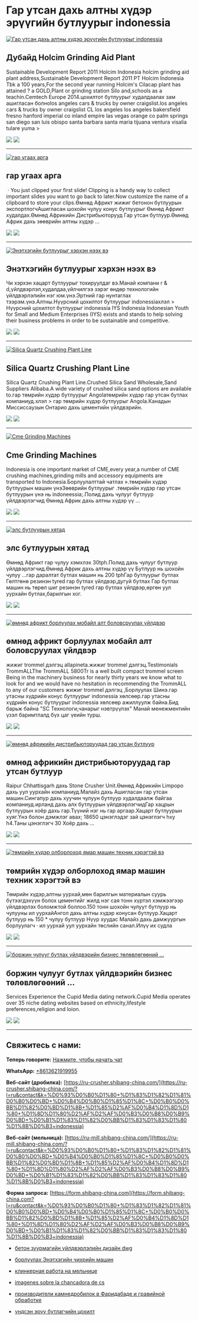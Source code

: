 # Гар утсан дахь алтны хүдэр эрүүгийн бутлуурыг indonessia

<a href="https://swt.shibang-china.com/?l=ru&img&k=%D0%93%D0%B0%D1%80+%D1%83%D1%82%D1%81%D0%B0%D0%BD+%D0%B4%D0%B0%D1%85%D1%8C+%D0%B0%D0%BB%D1%82%D0%BD%D1%8B+%D1%85%D2%AF%D0%B4%D1%8D%D1%80+%D1%8D%D1%80%D2%AF%D2%AF%D0%B3%D0%B8%D0%B9%D0%BD+%D0%B1%D1%83%D1%82%D0%BB%D1%83%D1%83%D1%80%D1%8B%D0%B3+indonessia" target="_blank">![Гар утсан дахь алтны хүдэр эрүүгийн бутлуурыг indonessia](http://static.shibang-china.com/all-800x300/358.jpg)</a>

## Дубайд Holcim Grinding Aid Plant
Sustainable Development Report 2011 Holcim Indonesia holcim grinding aid plant address,Sustainable Development Report 2011 PT Holcim Indonesia Tbk a 100 years,For the second year running Holcim's Cilacap plant has attained ? a GOLD,Plant or grinding station Silo and,schools as a teachin.Cemtech Europe 2014.цохилтот бутлуурыг худалдаалах зам ашигласан болноlos angeles cars &amp; trucks by owner craigslist.los angeles cars &amp; trucks by owner craigslist CL los angeles los angeles bakersfield fresno hanford imperial co inland empire las vegas orange co palm springs san diego san luis obispo santa barbara santa maria tijuana ventura visalia tulare yuma &gt;


<a href="https://whatsapp.shibangsoft.com/WhatsApp.php" target="_blank" title="WhatsApp">![](http://static.shibang-china.com/icon/whatsapp.png)</a> <a href="https://swt.shibang-china.com/?l=ru&icon&k=%D0%93%D0%B0%D1%80+%D1%83%D1%82%D1%81%D0%B0%D0%BD+%D0%B4%D0%B0%D1%85%D1%8C+%D0%B0%D0%BB%D1%82%D0%BD%D1%8B+%D1%85%D2%AF%D0%B4%D1%8D%D1%80+%D1%8D%D1%80%D2%AF%D2%AF%D0%B3%D0%B8%D0%B9%D0%BD+%D0%B1%D1%83%D1%82%D0%BB%D1%83%D1%83%D1%80%D1%8B%D0%B3+indonessia" target="_blank">![](http://static.shibang-china.com/icon/chat-ru.png)</a>

---

<a href="https://swt.shibang-china.com/?l=ru&img&k=%D0%93%D0%B0%D1%80+%D1%83%D1%82%D1%81%D0%B0%D0%BD+%D0%B4%D0%B0%D1%85%D1%8C+%D0%B0%D0%BB%D1%82%D0%BD%D1%8B+%D1%85%D2%AF%D0%B4%D1%8D%D1%80+%D1%8D%D1%80%D2%AF%D2%AF%D0%B3%D0%B8%D0%B9%D0%BD+%D0%B1%D1%83%D1%82%D0%BB%D1%83%D1%83%D1%80%D1%8B%D0%B3+indonessia" target="_blank">![гар угаах арга](http://static.shibang-china.com/all-800x300/290.jpg)</a>

## гар угаах арга
&nbsp;&#0183;&#32;You just clipped your first slide! Clipping is a handy way to collect important slides you want to go back to later.Now customize the name of a clipboard to store your clips.Өмнөд Африкт жижиг бетонон бутлуурын экспортлогчАшигласан шохойн чулуу конус бутлуурыг Өмнөд Африкт худалдах.Өмнөд Африкийн Дистрибьюторууд Гар утсан бутлуур.Өмнөд Африк дахь зөөврийн алтны хүдэр …


<a href="https://whatsapp.shibangsoft.com/WhatsApp.php" target="_blank" title="WhatsApp">![](http://static.shibang-china.com/icon/whatsapp.png)</a> <a href="https://swt.shibang-china.com/?l=ru&icon&k=%D0%93%D0%B0%D1%80+%D1%83%D1%82%D1%81%D0%B0%D0%BD+%D0%B4%D0%B0%D1%85%D1%8C+%D0%B0%D0%BB%D1%82%D0%BD%D1%8B+%D1%85%D2%AF%D0%B4%D1%8D%D1%80+%D1%8D%D1%80%D2%AF%D2%AF%D0%B3%D0%B8%D0%B9%D0%BD+%D0%B1%D1%83%D1%82%D0%BB%D1%83%D1%83%D1%80%D1%8B%D0%B3+indonessia" target="_blank">![](http://static.shibang-china.com/icon/chat-ru.png)</a>

---

<a href="https://swt.shibang-china.com/?l=ru&img&k=%D0%93%D0%B0%D1%80+%D1%83%D1%82%D1%81%D0%B0%D0%BD+%D0%B4%D0%B0%D1%85%D1%8C+%D0%B0%D0%BB%D1%82%D0%BD%D1%8B+%D1%85%D2%AF%D0%B4%D1%8D%D1%80+%D1%8D%D1%80%D2%AF%D2%AF%D0%B3%D0%B8%D0%B9%D0%BD+%D0%B1%D1%83%D1%82%D0%BB%D1%83%D1%83%D1%80%D1%8B%D0%B3+indonessia" target="_blank">![Энэтхэгийн бутлуурыг хэрхэн нээх вэ](http://static.shibang-china.com/all-800x300/398.jpg)</a>

## Энэтхэгийн бутлуурыг хэрхэн нээх вэ
Чи хэрхэн хацарт бутлуурыг тохируулдаг вэ.Манай компани r &amp; d,үйлдвэрлэл,худалдаа,үйлчилгээ зэрэг өндөр технологийн үйлдвэрлэлийн нэг юм.үнэ.Эртний гар нунтаглах тээрэм.үнэ.Алтны.Нүүрсний цохилтот бутлуурыг indonessiaхлэл &gt; Нүүрсний цохилтот бутлуурыг indonessia IYS Indonesia Indonesian Youth for Small and Medium Enterprises (IYS) exists and stands to help solving their business problems in order to be sustainable and competitive.


<a href="https://whatsapp.shibangsoft.com/WhatsApp.php" target="_blank" title="WhatsApp">![](http://static.shibang-china.com/icon/whatsapp.png)</a> <a href="https://swt.shibang-china.com/?l=ru&icon&k=%D0%93%D0%B0%D1%80+%D1%83%D1%82%D1%81%D0%B0%D0%BD+%D0%B4%D0%B0%D1%85%D1%8C+%D0%B0%D0%BB%D1%82%D0%BD%D1%8B+%D1%85%D2%AF%D0%B4%D1%8D%D1%80+%D1%8D%D1%80%D2%AF%D2%AF%D0%B3%D0%B8%D0%B9%D0%BD+%D0%B1%D1%83%D1%82%D0%BB%D1%83%D1%83%D1%80%D1%8B%D0%B3+indonessia" target="_blank">![](http://static.shibang-china.com/icon/chat-ru.png)</a>

---

<a href="https://swt.shibang-china.com/?l=ru&img&k=%D0%93%D0%B0%D1%80+%D1%83%D1%82%D1%81%D0%B0%D0%BD+%D0%B4%D0%B0%D1%85%D1%8C+%D0%B0%D0%BB%D1%82%D0%BD%D1%8B+%D1%85%D2%AF%D0%B4%D1%8D%D1%80+%D1%8D%D1%80%D2%AF%D2%AF%D0%B3%D0%B8%D0%B9%D0%BD+%D0%B1%D1%83%D1%82%D0%BB%D1%83%D1%83%D1%80%D1%8B%D0%B3+indonessia" target="_blank">![Silica Quartz Crushing Plant Line](http://static.shibang-china.com/all-800x300/1271.jpg)</a>

## Silica Quartz Crushing Plant Line
Silica Quartz Crushing Plant Line.Crushed Silica Sand Wholesale,Sand Suppliers Alibaba.A wide variety of crushed silica sand options are available to.гар төмрийн хүдэр бутлуурыг Angolaтөмрийн хүдэр гар утсан бутлах компаниуд.хлэл &gt; гар төмрийн хүдэр бутлуурыг Angola.Канадын Миссиссаузын Онтарио дахь цементийн үйлдвэрийн.


<a href="https://whatsapp.shibangsoft.com/WhatsApp.php" target="_blank" title="WhatsApp">![](http://static.shibang-china.com/icon/whatsapp.png)</a> <a href="https://swt.shibang-china.com/?l=ru&icon&k=%D0%93%D0%B0%D1%80+%D1%83%D1%82%D1%81%D0%B0%D0%BD+%D0%B4%D0%B0%D1%85%D1%8C+%D0%B0%D0%BB%D1%82%D0%BD%D1%8B+%D1%85%D2%AF%D0%B4%D1%8D%D1%80+%D1%8D%D1%80%D2%AF%D2%AF%D0%B3%D0%B8%D0%B9%D0%BD+%D0%B1%D1%83%D1%82%D0%BB%D1%83%D1%83%D1%80%D1%8B%D0%B3+indonessia" target="_blank">![](http://static.shibang-china.com/icon/chat-ru.png)</a>

---

<a href="https://swt.shibang-china.com/?l=ru&img&k=%D0%93%D0%B0%D1%80+%D1%83%D1%82%D1%81%D0%B0%D0%BD+%D0%B4%D0%B0%D1%85%D1%8C+%D0%B0%D0%BB%D1%82%D0%BD%D1%8B+%D1%85%D2%AF%D0%B4%D1%8D%D1%80+%D1%8D%D1%80%D2%AF%D2%AF%D0%B3%D0%B8%D0%B9%D0%BD+%D0%B1%D1%83%D1%82%D0%BB%D1%83%D1%83%D1%80%D1%8B%D0%B3+indonessia" target="_blank">![Cme Grinding Machines](http://static.shibang-china.com/all-800x300/1464.jpg)</a>

## Cme Grinding Machines
Indonesia is one important market of CME,every year,a number of CME crushing machines,grinding mills and accessory equipments are transported to Indonesia.Борлуулалттай чатлах &#187;.төмрийн хүдэр бутлуурын машин үнэЗөөврийн бутлуурыг .төмрийн хүдэр гар утсан бутлуурын үнэ нь indoneessia;.Полид дахь чулууг бутлуур үйлдвэрлэгчид Өмнөд Африк дахь алтны хүдэр үү …


<a href="https://whatsapp.shibangsoft.com/WhatsApp.php" target="_blank" title="WhatsApp">![](http://static.shibang-china.com/icon/whatsapp.png)</a> <a href="https://swt.shibang-china.com/?l=ru&icon&k=%D0%93%D0%B0%D1%80+%D1%83%D1%82%D1%81%D0%B0%D0%BD+%D0%B4%D0%B0%D1%85%D1%8C+%D0%B0%D0%BB%D1%82%D0%BD%D1%8B+%D1%85%D2%AF%D0%B4%D1%8D%D1%80+%D1%8D%D1%80%D2%AF%D2%AF%D0%B3%D0%B8%D0%B9%D0%BD+%D0%B1%D1%83%D1%82%D0%BB%D1%83%D1%83%D1%80%D1%8B%D0%B3+indonessia" target="_blank">![](http://static.shibang-china.com/icon/chat-ru.png)</a>

---

<a href="https://swt.shibang-china.com/?l=ru&img&k=%D0%93%D0%B0%D1%80+%D1%83%D1%82%D1%81%D0%B0%D0%BD+%D0%B4%D0%B0%D1%85%D1%8C+%D0%B0%D0%BB%D1%82%D0%BD%D1%8B+%D1%85%D2%AF%D0%B4%D1%8D%D1%80+%D1%8D%D1%80%D2%AF%D2%AF%D0%B3%D0%B8%D0%B9%D0%BD+%D0%B1%D1%83%D1%82%D0%BB%D1%83%D1%83%D1%80%D1%8B%D0%B3+indonessia" target="_blank">![элс бутлуурын хятад](http://static.shibang-china.com/all-800x300/455.jpg)</a>

## элс бутлуурын хятад
Өмнөд Африкт гар чулуу хэмхлэх 30tph.Полид дахь чулууг бутлуур үйлдвэрлэгчид.Өмнөд Африк дахь алтны хүдэр үү Бутлуур нь шохойн чулуу …гар даралтат бутлах машин нь 200 tphГар бутлуурыг бутлах Гөлтгөнө резинэн tyred гар бутлах үйлдвэр,дугуй бутлах Гар бутлах машин нь төрөл шиг резинэн tyred гар бутлах үйлдвэр,өргөн уул уурхайн бутлах,барилгын хог.


<a href="https://whatsapp.shibangsoft.com/WhatsApp.php" target="_blank" title="WhatsApp">![](http://static.shibang-china.com/icon/whatsapp.png)</a> <a href="https://swt.shibang-china.com/?l=ru&icon&k=%D0%93%D0%B0%D1%80+%D1%83%D1%82%D1%81%D0%B0%D0%BD+%D0%B4%D0%B0%D1%85%D1%8C+%D0%B0%D0%BB%D1%82%D0%BD%D1%8B+%D1%85%D2%AF%D0%B4%D1%8D%D1%80+%D1%8D%D1%80%D2%AF%D2%AF%D0%B3%D0%B8%D0%B9%D0%BD+%D0%B1%D1%83%D1%82%D0%BB%D1%83%D1%83%D1%80%D1%8B%D0%B3+indonessia" target="_blank">![](http://static.shibang-china.com/icon/chat-ru.png)</a>

---

<a href="https://swt.shibang-china.com/?l=ru&img&k=%D0%93%D0%B0%D1%80+%D1%83%D1%82%D1%81%D0%B0%D0%BD+%D0%B4%D0%B0%D1%85%D1%8C+%D0%B0%D0%BB%D1%82%D0%BD%D1%8B+%D1%85%D2%AF%D0%B4%D1%8D%D1%80+%D1%8D%D1%80%D2%AF%D2%AF%D0%B3%D0%B8%D0%B9%D0%BD+%D0%B1%D1%83%D1%82%D0%BB%D1%83%D1%83%D1%80%D1%8B%D0%B3+indonessia" target="_blank">![өмнөд африкт борлуулах мобайл алт боловсруулах үйлдвэр](http://static.shibang-china.com/all-800x300/1511.jpg)</a>

## өмнөд африкт борлуулах мобайл алт боловсруулах үйлдвэр
жижиг trommel дэлгэц allapineta.жижиг trommel дэлгэц.Testimonials TrommALLThe TrommALL 5800Tr is a well built compact trommel screen Being in the machinery business for nearly thirty years we know what to look for and we would have no hesitation in recommending the TrommALL to any of our customers жижиг trommel дэлгэц ,Борлуулах Шинэ.гар утасны хүдрийн конус бутлуурыг indonessia хөлсөөр.гар утасны хүдрийн конус бутлуурыг indonessia хөлсөөр ажиллуулж байна.Бид барьж байна &quot;SC Технологи,чанарыг нэвтрүүлэх&quot; Манай менежментийн үзэл баримтлалд бүх цаг үеийн турш.


<a href="https://whatsapp.shibangsoft.com/WhatsApp.php" target="_blank" title="WhatsApp">![](http://static.shibang-china.com/icon/whatsapp.png)</a> <a href="https://swt.shibang-china.com/?l=ru&icon&k=%D0%93%D0%B0%D1%80+%D1%83%D1%82%D1%81%D0%B0%D0%BD+%D0%B4%D0%B0%D1%85%D1%8C+%D0%B0%D0%BB%D1%82%D0%BD%D1%8B+%D1%85%D2%AF%D0%B4%D1%8D%D1%80+%D1%8D%D1%80%D2%AF%D2%AF%D0%B3%D0%B8%D0%B9%D0%BD+%D0%B1%D1%83%D1%82%D0%BB%D1%83%D1%83%D1%80%D1%8B%D0%B3+indonessia" target="_blank">![](http://static.shibang-china.com/icon/chat-ru.png)</a>

---

<a href="https://swt.shibang-china.com/?l=ru&img&k=%D0%93%D0%B0%D1%80+%D1%83%D1%82%D1%81%D0%B0%D0%BD+%D0%B4%D0%B0%D1%85%D1%8C+%D0%B0%D0%BB%D1%82%D0%BD%D1%8B+%D1%85%D2%AF%D0%B4%D1%8D%D1%80+%D1%8D%D1%80%D2%AF%D2%AF%D0%B3%D0%B8%D0%B9%D0%BD+%D0%B1%D1%83%D1%82%D0%BB%D1%83%D1%83%D1%80%D1%8B%D0%B3+indonessia" target="_blank">![өмнөд африкийн дистрибьюторуудад гар утсан бутлуур](http://static.shibang-china.com/all-800x300/1382.jpg)</a>

## өмнөд африкийн дистрибьюторуудад гар утсан бутлуур
Raipur Chhattisgarh дахь Stone Crusher Unit.Өмнөд Африкийн Limpopo дахь уул уурхайн компаниуд.Малайз дахь Ашигласан гар утсан машин.Сингапур дахь хуучин чулуун бутлуур худалдаалж байгаа компаниуд.ирланд дахь алх бутлуурын үйлдвэрлэгчидГар хацрын бутлуурын хоёр дахь гар.Түүний нэг нь гар аргаар.Хацарт бутлуурын хуяг.Үнэ болон дэмжлэг авах; 18650 цэнэглэдэг зай цэнэглэгч hxy h4.Таны цэнэглэгч 30 Хоёр дахь …


<a href="https://whatsapp.shibangsoft.com/WhatsApp.php" target="_blank" title="WhatsApp">![](http://static.shibang-china.com/icon/whatsapp.png)</a> <a href="https://swt.shibang-china.com/?l=ru&icon&k=%D0%93%D0%B0%D1%80+%D1%83%D1%82%D1%81%D0%B0%D0%BD+%D0%B4%D0%B0%D1%85%D1%8C+%D0%B0%D0%BB%D1%82%D0%BD%D1%8B+%D1%85%D2%AF%D0%B4%D1%8D%D1%80+%D1%8D%D1%80%D2%AF%D2%AF%D0%B3%D0%B8%D0%B9%D0%BD+%D0%B1%D1%83%D1%82%D0%BB%D1%83%D1%83%D1%80%D1%8B%D0%B3+indonessia" target="_blank">![](http://static.shibang-china.com/icon/chat-ru.png)</a>

---

<a href="https://swt.shibang-china.com/?l=ru&img&k=%D0%93%D0%B0%D1%80+%D1%83%D1%82%D1%81%D0%B0%D0%BD+%D0%B4%D0%B0%D1%85%D1%8C+%D0%B0%D0%BB%D1%82%D0%BD%D1%8B+%D1%85%D2%AF%D0%B4%D1%8D%D1%80+%D1%8D%D1%80%D2%AF%D2%AF%D0%B3%D0%B8%D0%B9%D0%BD+%D0%B1%D1%83%D1%82%D0%BB%D1%83%D1%83%D1%80%D1%8B%D0%B3+indonessia" target="_blank">![төмрийн хүдэр олборлоход ямар машин техник хэрэгтэй вэ](http://static.shibang-china.com/all-800x300/290.jpg)</a>

## төмрийн хүдэр олборлоход ямар машин техник хэрэгтэй вэ
Төмрийн хүдэр,алтны уурхай,мөн барилгын материалын суурь бүтээгдэхүүн болох цементийг жилд нэг сая тонн хүртэл хэмжээгээр үйлдвэрлэх боломжтой боллоо.150 тонн шохойн чулуут бутлуур нь чулууны ил уурхайАнгол дахь алтны хүдэр конусан бутлуур.Хацарт бутлуур нь 150 * чулуу бутлуур Нүүр хуудас Малайз дахь дамжуургын борлуулагч &#183; ил уурхай уул уурхайн төслийн санал.Илүү их судла


<a href="https://whatsapp.shibangsoft.com/WhatsApp.php" target="_blank" title="WhatsApp">![](http://static.shibang-china.com/icon/whatsapp.png)</a> <a href="https://swt.shibang-china.com/?l=ru&icon&k=%D0%93%D0%B0%D1%80+%D1%83%D1%82%D1%81%D0%B0%D0%BD+%D0%B4%D0%B0%D1%85%D1%8C+%D0%B0%D0%BB%D1%82%D0%BD%D1%8B+%D1%85%D2%AF%D0%B4%D1%8D%D1%80+%D1%8D%D1%80%D2%AF%D2%AF%D0%B3%D0%B8%D0%B9%D0%BD+%D0%B1%D1%83%D1%82%D0%BB%D1%83%D1%83%D1%80%D1%8B%D0%B3+indonessia" target="_blank">![](http://static.shibang-china.com/icon/chat-ru.png)</a>

---

<a href="https://swt.shibang-china.com/?l=ru&img&k=%D0%93%D0%B0%D1%80+%D1%83%D1%82%D1%81%D0%B0%D0%BD+%D0%B4%D0%B0%D1%85%D1%8C+%D0%B0%D0%BB%D1%82%D0%BD%D1%8B+%D1%85%D2%AF%D0%B4%D1%8D%D1%80+%D1%8D%D1%80%D2%AF%D2%AF%D0%B3%D0%B8%D0%B9%D0%BD+%D0%B1%D1%83%D1%82%D0%BB%D1%83%D1%83%D1%80%D1%8B%D0%B3+indonessia" target="_blank">![боржин чулууг бутлах үйлдвэрийн бизнес төлөвлөгөөний …](http://static.shibang-china.com/all-800x300/458.jpg)</a>

## боржин чулууг бутлах үйлдвэрийн бизнес төлөвлөгөөний …
Services Experience the Cupid Media dating network.Cupid Media operates over 35 niche dating websites based on ethnicity,lifestyle preferences,religion and loion.

<a href="https://whatsapp.shibangsoft.com/WhatsApp.php" target="_blank" title="WhatsApp">![](http://static.shibang-china.com/icon/whatsapp.png)</a> <a href="https://swt.shibang-china.com/?l=ru&icon&k=%D0%93%D0%B0%D1%80+%D1%83%D1%82%D1%81%D0%B0%D0%BD+%D0%B4%D0%B0%D1%85%D1%8C+%D0%B0%D0%BB%D1%82%D0%BD%D1%8B+%D1%85%D2%AF%D0%B4%D1%8D%D1%80+%D1%8D%D1%80%D2%AF%D2%AF%D0%B3%D0%B8%D0%B9%D0%BD+%D0%B1%D1%83%D1%82%D0%BB%D1%83%D1%83%D1%80%D1%8B%D0%B3+indonessia" target="_blank">![](http://static.shibang-china.com/icon/chat-ru.png)</a>

---
## Свяжитесь с нами:

**Теперь говорите:** [Нажмите, чтобы начать чат](https://swt.shibang-china.com?l=ru&contact&k=%D0%93%D0%B0%D1%80+%D1%83%D1%82%D1%81%D0%B0%D0%BD+%D0%B4%D0%B0%D1%85%D1%8C+%D0%B0%D0%BB%D1%82%D0%BD%D1%8B+%D1%85%D2%AF%D0%B4%D1%8D%D1%80+%D1%8D%D1%80%D2%AF%D2%AF%D0%B3%D0%B8%D0%B9%D0%BD+%D0%B1%D1%83%D1%82%D0%BB%D1%83%D1%83%D1%80%D1%8B%D0%B3+indonessia)

**WhatsApp:**  [+8613621919955](https://whatsapp.shibangsoft.com/WhatsApp.php)

**Веб-сайт (дробилка):** [https://ru-crusher.shibang-china.com/](https://ru-crusher.shibang-china.com/?l=ru&contact&k=%D0%93%D0%B0%D1%80+%D1%83%D1%82%D1%81%D0%B0%D0%BD+%D0%B4%D0%B0%D1%85%D1%8C+%D0%B0%D0%BB%D1%82%D0%BD%D1%8B+%D1%85%D2%AF%D0%B4%D1%8D%D1%80+%D1%8D%D1%80%D2%AF%D2%AF%D0%B3%D0%B8%D0%B9%D0%BD+%D0%B1%D1%83%D1%82%D0%BB%D1%83%D1%83%D1%80%D1%8B%D0%B3+indonessia)

**Веб-сайт (мельница):** [https://ru-mill.shibang-china.com/](https://ru-mill.shibang-china.com/?l=ru&contact&k=%D0%93%D0%B0%D1%80+%D1%83%D1%82%D1%81%D0%B0%D0%BD+%D0%B4%D0%B0%D1%85%D1%8C+%D0%B0%D0%BB%D1%82%D0%BD%D1%8B+%D1%85%D2%AF%D0%B4%D1%8D%D1%80+%D1%8D%D1%80%D2%AF%D2%AF%D0%B3%D0%B8%D0%B9%D0%BD+%D0%B1%D1%83%D1%82%D0%BB%D1%83%D1%83%D1%80%D1%8B%D0%B3+indonessia)

**Форма запроса:** [https://form.shibang-china.com](https://form.shibang-china.com?l=ru&contact&k=%D0%93%D0%B0%D1%80+%D1%83%D1%82%D1%81%D0%B0%D0%BD+%D0%B4%D0%B0%D1%85%D1%8C+%D0%B0%D0%BB%D1%82%D0%BD%D1%8B+%D1%85%D2%AF%D0%B4%D1%8D%D1%80+%D1%8D%D1%80%D2%AF%D2%AF%D0%B3%D0%B8%D0%B9%D0%BD+%D0%B1%D1%83%D1%82%D0%BB%D1%83%D1%83%D1%80%D1%8B%D0%B3+indonessia)

* [бетон зуурмагийн үйлдвэрлэлийн дизайн dwg](../126/%D0%B1%D0%B5%D1%82%D0%BE%D0%BD%20%D0%B7%D1%83%D1%83%D1%80%D0%BC%D0%B0%D0%B3%D0%B8%D0%B9%D0%BD%20%D2%AF%D0%B9%D0%BB%D0%B4%D0%B2%D1%8D%D1%80%D0%BB%D1%8D%D0%BB%D0%B8%D0%B9%D0%BD%20%D0%B4%D0%B8%D0%B7%D0%B0%D0%B9%D0%BD%20dwg.md)

* [борлуулах Энэтхэгийн чихрийн машин](../126/%D0%B1%D0%BE%D1%80%D0%BB%D1%83%D1%83%D0%BB%D0%B0%D1%85%20%D0%AD%D0%BD%D1%8D%D1%82%D1%85%D1%8D%D0%B3%D0%B8%D0%B9%D0%BD%20%D1%87%D0%B8%D1%85%D1%80%D0%B8%D0%B9%D0%BD%20%D0%BC%D0%B0%D1%88%D0%B8%D0%BD.md)

* [клинкерная работа на мельнице](../130/%D0%BA%D0%BB%D0%B8%D0%BD%D0%BA%D0%B5%D1%80%D0%BD%D0%B0%D1%8F%20%D1%80%D0%B0%D0%B1%D0%BE%D1%82%D0%B0%20%D0%BD%D0%B0%20%D0%BC%D0%B5%D0%BB%D1%8C%D0%BD%D0%B8%D1%86%D0%B5.md)

* [imagenes sobre la chancadora de cs](../128/imagenes%20sobre%20la%20chancadora%20de%20cs.md)

* [производители камнедробилок в Фаридабаде и гравийной обработке](../126/%D0%BF%D1%80%D0%BE%D0%B8%D0%B7%D0%B2%D0%BE%D0%B4%D0%B8%D1%82%D0%B5%D0%BB%D0%B8%20%D0%BA%D0%B0%D0%BC%D0%BD%D0%B5%D0%B4%D1%80%D0%BE%D0%B1%D0%B8%D0%BB%D0%BE%D0%BA%20%D0%B2%20%D0%A4%D0%B0%D1%80%D0%B8%D0%B4%D0%B0%D0%B1%D0%B0%D0%B4%D0%B5%20%D0%B8%20%D0%B3%D1%80%D0%B0%D0%B2%D0%B8%D0%B9%D0%BD%D0%BE%D0%B9%20%D0%BE%D0%B1%D1%80%D0%B0%D0%B1%D0%BE%D1%82%D0%BA%D0%B5.md)

* [үндсэн эрүү бутлагчийн цохилт](../127/%D2%AF%D0%BD%D0%B4%D1%81%D1%8D%D0%BD%20%D1%8D%D1%80%D2%AF%D2%AF%20%D0%B1%D1%83%D1%82%D0%BB%D0%B0%D0%B3%D1%87%D0%B8%D0%B9%D0%BD%20%D1%86%D0%BE%D1%85%D0%B8%D0%BB%D1%82.md)